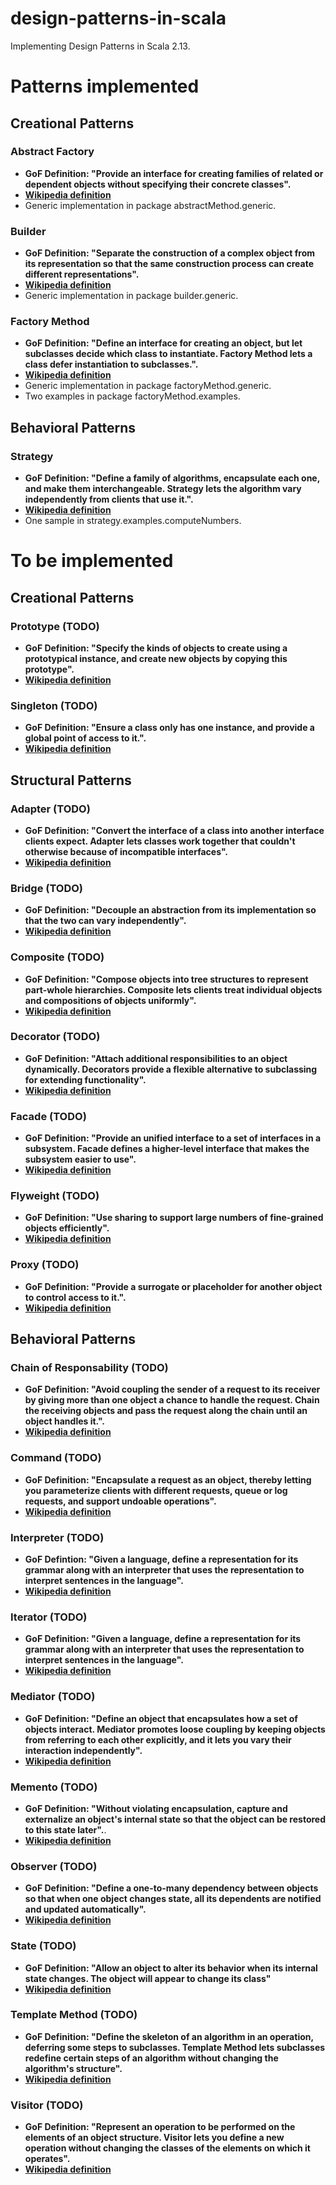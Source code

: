 # design-patterns-in-scala

Implementing Design Patterns in Scala 2.13.

# Patterns implemented

## Creational Patterns

### Abstract Factory

- **GoF Definition: "Provide an interface for creating families of related or dependent objects without specifying their concrete classes".**
- **[Wikipedia definition](https://en.wikipedia.org/wiki/Abstract_factory_pattern)**
- Generic implementation in package abstractMethod.generic.

### Builder

- **GoF Definition: "Separate the construction of a complex object from its representation so that the same construction process can create different representations".**
- **[Wikipedia definition](https://en.wikipedia.org/wiki/Builder_pattern)**
- Generic implementation in package builder.generic.

### Factory Method

- **GoF Definition: "Define an interface for creating an object, but let subclasses decide which class to instantiate. Factory Method lets a class defer instantiation to subclasses.".**
- **[Wikipedia definition](https://en.wikipedia.org/wiki/Factory_method_pattern)**
- Generic implementation in package factoryMethod.generic.
- Two examples in package factoryMethod.examples.

## Behavioral Patterns

### Strategy

- **GoF Definition: "Define a family of algorithms, encapsulate each one, and make them interchangeable. Strategy lets the algorithm vary independently from clients that use it.".**
- **[Wikipedia definition](https://en.wikipedia.org/wiki/Strategy_pattern)**
- One sample in strategy.examples.computeNumbers.

# To be implemented

## Creational Patterns

### Prototype (TODO)

- **GoF Definition: "Specify the kinds of objects to create using a prototypical instance, and create new objects by copying this prototype".**
- **[Wikipedia definition](https://en.wikipedia.org/wiki/Prototype_pattern)**

### Singleton (TODO)

- **GoF Definition: "Ensure a class only has one instance, and provide a global point of access to it.".**
- **[Wikipedia definition](https://en.wikipedia.org/wiki/Singleton_pattern)**

## Structural Patterns

### Adapter (TODO)

- **GoF Definition: "Convert the interface of a class into another interface clients expect. Adapter lets classes work together that couldn't otherwise because of incompatible interfaces".**
- **[Wikipedia definition](https://en.wikipedia.org/wiki/Adapter_pattern)**

### Bridge (TODO)

- **GoF Definition: "Decouple an abstraction from its implementation so that the two can vary independently".**
- **[Wikipedia definition](https://en.wikipedia.org/wiki/Bridge_pattern)**

### Composite (TODO)

- **GoF Definition: "Compose objects into tree structures to represent part-whole hierarchies. Composite lets clients treat individual objects and compositions of objects uniformly".**
- **[Wikipedia definition](https://en.wikipedia.org/wiki/Composite_pattern)**

### Decorator (TODO)

- **GoF Definition: "Attach additional responsibilities to an object dynamically. Decorators provide a flexible alternative to subclassing for extending functionality".**
- **[Wikipedia definition](https://en.wikipedia.org/wiki/Decorator_pattern)**

### Facade (TODO)

- **GoF Definition: "Provide an unified interface to a set of interfaces in a subsystem. Facade defines a higher-level interface that makes the subsystem easier to use".**
- **[Wikipedia definition](https://en.wikipedia.org/wiki/Facade_pattern)**

### Flyweight (TODO)

- **GoF Definition: "Use sharing to support large numbers of fine-grained objects efficiently".**
- **[Wikipedia definition](https://en.wikipedia.org/wiki/Flyweight_pattern)**

### Proxy (TODO)

- **GoF Definition: "Provide a surrogate or placeholder for another object to control access to it.".**
- **[Wikipedia definition](https://en.wikipedia.org/wiki/Proxy_pattern)**

## Behavioral Patterns

### Chain of Responsability (TODO)

- **GoF Definition: "Avoid coupling the sender of a request to its receiver by giving more than one object a chance to handle the request. Chain the receiving objects and pass the request along the chain until an object handles it.".**
- **[Wikipedia definition](https://en.wikipedia.org/wiki/Chain-of-responsibility_pattern)**

### Command (TODO)

- **GoF Definition: "Encapsulate a request as an object, thereby letting you parameterize clients with different requests, queue or log requests, and support undoable operations".**
- **[Wikipedia definition](https://en.wikipedia.org/wiki/Command_pattern)**

### Interpreter (TODO)

- **GoF Defintion: "Given a language, define a representation for its grammar along with an interpreter that uses the representation to interpret sentences in the language".**
- **[Wikipedia definition](https://en.wikipedia.org/wiki/Interpreter_pattern)**

### Iterator (TODO)

- **GoF Definition: "Given a language, define a representation for its grammar along with an interpreter that uses the representation to interpret sentences in the language".**
- **[Wikipedia definition](https://en.wikipedia.org/wiki/Iterator_pattern)**

### Mediator (TODO)

- **GoF Definition: "Define an object that encapsulates how a set of objects interact. Mediator promotes loose coupling by keeping objects from referring to each other explicitly, and it lets you vary their interaction independently".**
- **[Wikipedia definition](https://en.wikipedia.org/wiki/Mediator_pattern)**

### Memento (TODO)

- **GoF Definition: "Without violating encapsulation, capture and externalize an object's internal state so that the object can be restored to this state later".**.
- **[Wikipedia definition](https://en.wikipedia.org/wiki/Memento_pattern)**

### Observer (TODO)

- **GoF Definition: "Define a one-to-many dependency between objects so that when one object changes state, all its dependents are notified and updated automatically".**
- **[Wikipedia definition](https://en.wikipedia.org/wiki/Observer_pattern)**

### State (TODO)

- **GoF Definition: "Allow an object to alter its behavior when its internal state changes. The object will appear to change its class"**
- **[Wikipedia definition](https://en.wikipedia.org/wiki/State_pattern)**

### Template Method (TODO)

- **GoF Definition: "Define the skeleton of an algorithm in an operation, deferring some steps to subclasses. Template Method lets subclasses redefine certain steps of an algorithm without changing the algorithm's structure".**
- **[Wikipedia definition](https://en.wikipedia.org/wiki/Template_method_pattern)**

### Visitor (TODO)

- **GoF Definition: "Represent an operation to be performed on the elements of an object structure. Visitor lets you define a new operation without changing the classes of the elements on which it operates".**
- **[Wikipedia definition](https://en.wikipedia.org/wiki/Visitor_pattern)**
